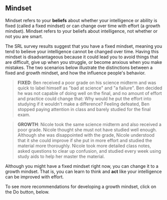 ## Mindset

Mindset refers to your **beliefs** about whether your intelligence or ability is fixed (called a fixed mindset) or can change over time with effort (a growth mindset). Mindset refers to your beliefs about intelligence, not whether or not you are smart. 

The SRL survey results suggest that you have a fixed mindset, meaning you tend to believe your intelligence cannot be changed over time. Having this mindset is disadvantageous because it could lead you to avoid things that are difficult, give up when you struggle, or become anxious when you make mistakes. The two scenarios below illustrate the distinctions between a fixed and growth mindset, and how the influence people's behavior.

> **FIXED**: Ben received a poor grade on his science midterm and was quick to label himself as "bad at science" and "a failure". Ben decided he was not capable of doing well on the final, and no amount of effort and practice could change that: Why would he put the effort into studying if it wouldn't make a difference? Feeling defeated, Ben stopped paying attention in class and barely studied for the final exam. 

> **GROWTH**: Nicole took the same science midterm and also received a poor grade. Nicole thought she must not have studied well enough. Although she was disappointed with the grade, Nicole understood that it she could improve if she put in more effort and studied the material more thoroughly. Nicole took more detailed class notes, asked questions to clear up confusion, and studied every week using study aids to help her master the material. 

Although you might have a fixed mindset right now, you can change it to a growth mindset. That is, you can learn to think and **act** like your intelligence can be improved with effort. 

To see more recommendations for developing a growth mindset, click on the Do button, below. 
